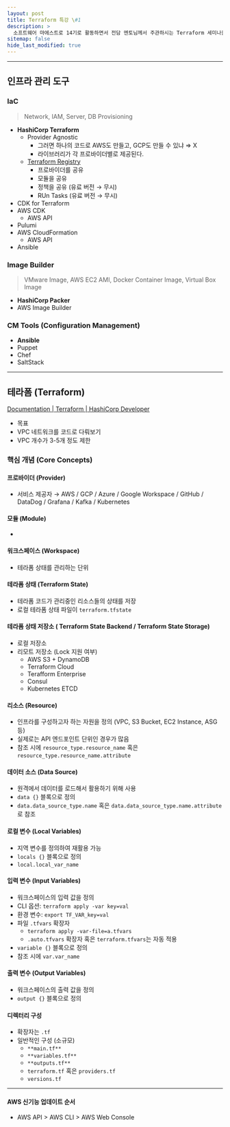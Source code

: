 ```yaml
---
layout: post
title: Terraform 특강 \#1
description: >
  소프트웨어 마에스트로 14기로 활동하면서 전담 멘토님께서 주관하시는 Terraform 세미나을 수강하게 되었고, 해당 세미나를 통해 학습한 키워드를 재학습하여 내 지식으로 만들고자 게시글을 작성하게 되었다.
sitemap: false
hide_last_modified: true
---
```


---

## 인프라 관리 도구

### IaC

> Network, IAM, Server, DB Provisioning
>
- **HashiCorp Terraform**
  - Provider Agnostic
    - 그러면 하나의 코드로 AWS도 만들고, GCP도 만들 수 있냐 ⇒ X
    - 라이브러리가 각 프로바이더별로 제공된다.
  - [Terraform Registry](https://registry.terraform.io/)
    - 프로바이더를 공유
    - 모듈을 공유
    - 정책을 공유 (유료 버전 → 무시)
    - RUn Tasks (유료 버전 → 무시)
- CDK for Terraform
- AWS CDK
  - AWS API
- Pulumi
- AWS CloudFormation
  - AWS API
- Ansible

### Image Builder

> VMware Image, AWS EC2 AMI, Docker Container Image, Virtual Box Image
>
- **HashiCorp Packer**
- AWS Image Builder

### CM Tools (Configuration Management)

- **Ansible**
- Puppet
- Chef
- SaltStack

---

## 테라폼 (Terraform)

[Documentation | Terraform | HashiCorp Developer](https://developer.hashicorp.com/terraform/docs)

- 목표
- VPC 네트워크를 코드로 다뤄보기
- VPC 개수가 3-5개 정도 제한

### 핵심 개념 (Core Concepts)

#### 프로바이더 (Provider)

- 서비스 제공자 → AWS / GCP / Azure / Google Workspace / GitHub / DataDog / Grafana / Kafka / Kubernetes

#### 모듈 (Module)

-

#### 워크스페이스 (Workspace)

- 테라폼 상태를 관리하는 단위

#### 테라폼 상태 (Terraform State)

- 테라폼 코드가 관리중인 리소스들의 상태를 저장
- 로컬 테라폼 상태 파일이 `terraform.tfstate`

#### 테라폼 상태 저장소 ( Terraform State Backend / Terraform State Storage)

- 로컬 저장소
- 리모트 저장소 (Lock 지원 여부)
  - AWS S3 + DynamoDB
  - Terraform Cloud
  - Terafform Enterprise
  - Consul
  - Kubernetes ETCD

#### 리소스 (Resource)

- 인프라를 구성하고자 하는 자원을 정의 (VPC, S3 Bucket, EC2 Instance, ASG 등)
- 실제로는 API 엔드포인트 단위인 경우가 많음
- 참조 시에 `resource_type.resource_name` 혹은 `resource_type.resource_name.attribute`

#### 데이터 소스 (Data Source)

- 원격에서 데이터를 로드해서 활용하기 위해 사용
- `data {}` 블록으로 정의
- `data.data_source_type.name` 혹은 `data.data_source_type.name.attribute`로 참조

#### 로컬 변수 (Local Variables)

- 지역 변수를 정의하여 재활용 가능
- `locals {}` 블록으로 정의
- `local.local_var_name`

#### 입력 변수 (Input Variables)

- 워크스페이스의 입력 값을 정의
- CLI 옵션: `terraform apply -var key=val`
- 환경 변수: `export TF_VAR_key=val`
- 파일 `.tfvars` 확장자
  - `terraform apply -var-file=a.tfvars`
  - `.auto.tfvars` 확장자 혹은 `terraform.tfvars`는 자동 적용
- `variable {}` 블록으로 정의
- 참조 시에 `var.var_name`

#### 출력 변수 (Output Variables)

- 워크스페이스의 출력 값을 정의
- `output {}` 블록으로 정의

#### 디렉터리 구성

- 확장자는 `.tf`
- 일반적인 구성 (소규모)
  - `**main.tf**`
  - `**variables.tf**`
  - `**outputs.tf**`
  - `terraform.tf` 혹은 `providers.tf`
  - `versions.tf`

---

#### AWS 신기능 업데이트 순서

- AWS API > AWS CLI > AWS Web Console
